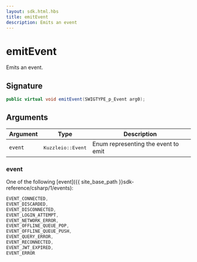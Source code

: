 ```yaml
---
layout: sdk.html.hbs
title: emitEvent
description: Emits an event
---
```


# emitEvent

Emits an event.

## Signature

```csharp
public virtual void emitEvent(SWIGTYPE_p_Event arg0);

```

## Arguments

| Argument   | Type                      | Description
| ---------- | ------------------------- | -----------
| `event`    | <pre>Kuzzleio::Event</pre>  | Enum representing the event to emit

### event

One of the following [event]({{ site_base_path }}sdk-reference/csharp/1/events):

```csharp
EVENT_CONNECTED,
EVENT_DISCARDED,
EVENT_DISCONNECTED,
EVENT_LOGIN_ATTEMPT,
EVENT_NETWORK_ERROR,
EVENT_OFFLINE_QUEUE_POP,
EVENT_OFFLINE_QUEUE_PUSH,
EVENT_QUERY_ERROR,
EVENT_RECONNECTED,
EVENT_JWT_EXPIRED,
EVENT_ERROR
```
